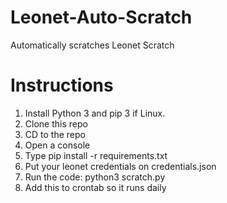 # Leonet-Auto-Scratch
Automatically scratches Leonet Scratch

# Instructions
1. Install Python 3 and pip 3 if Linux.
2. Clone this repo
3. CD to the repo
4. Open a console
5. Type pip install -r requirements.txt
6. Put your leonet credentials on credentials.json
7. Run the code: python3 scratch.py
8. Add this to crontab so it runs daily
